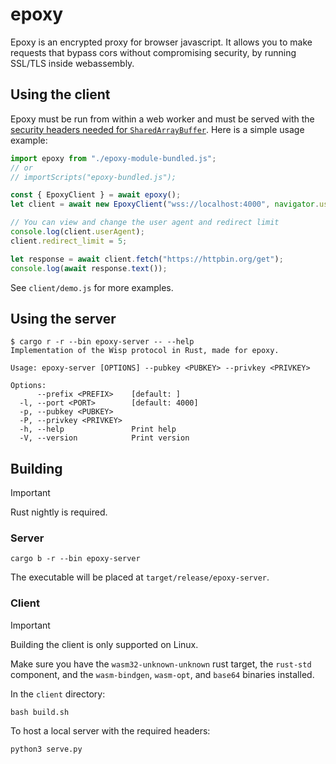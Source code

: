 # epoxy
Epoxy is an encrypted proxy for browser javascript. It allows you to make requests that bypass cors without compromising security, by running SSL/TLS inside webassembly.

## Using the client
Epoxy must be run from within a web worker and must be served with the [security headers needed for `SharedArrayBuffer`](https://developer.mozilla.org/en-US/docs/Web/JavaScript/Reference/Global_Objects/SharedArrayBuffer#security_requirements). Here is a simple usage example:
```javascript
import epoxy from "./epoxy-module-bundled.js";
// or
// importScripts("epoxy-bundled.js");

const { EpoxyClient } = await epoxy();
let client = await new EpoxyClient("wss://localhost:4000", navigator.userAgent, 10);

// You can view and change the user agent and redirect limit
console.log(client.userAgent);
client.redirect_limit = 5;

let response = await client.fetch("https://httpbin.org/get");
console.log(await response.text());
```
See `client/demo.js` for more examples.

## Using the server
```
$ cargo r -r --bin epoxy-server -- --help
Implementation of the Wisp protocol in Rust, made for epoxy.

Usage: epoxy-server [OPTIONS] --pubkey <PUBKEY> --privkey <PRIVKEY>

Options:
      --prefix <PREFIX>    [default: ]
  -l, --port <PORT>        [default: 4000]
  -p, --pubkey <PUBKEY>    
  -P, --privkey <PRIVKEY>  
  -h, --help               Print help
  -V, --version            Print version
```

## Building
> [!IMPORTANT]
> Rust nightly is required.

### Server
```
cargo b -r --bin epoxy-server
```
The executable will be placed at `target/release/epoxy-server`.

### Client
> [!IMPORTANT]
> Building the client is only supported on Linux.

Make sure you have the `wasm32-unknown-unknown` rust target, the `rust-std` component, and the `wasm-bindgen`, `wasm-opt`, and `base64` binaries installed.

In the `client` directory:
```
bash build.sh
```

To host a local server with the required headers:
```
python3 serve.py
```
